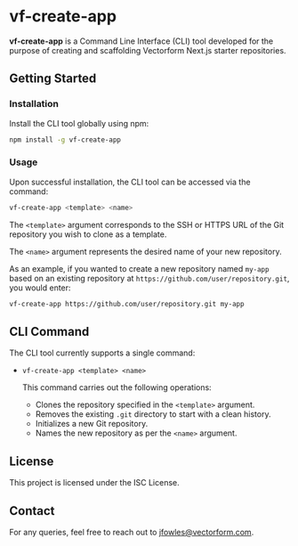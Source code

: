 # vf-create-app

**vf-create-app** is a Command Line Interface (CLI) tool developed for the purpose of creating and scaffolding Vectorform Next.js starter repositories.

## Getting Started

### Installation

Install the CLI tool globally using npm:

```bash
npm install -g vf-create-app
```

### Usage

Upon successful installation, the CLI tool can be accessed via the command:

```bash
vf-create-app <template> <name>
```

The `<template>` argument corresponds to the SSH or HTTPS URL of the Git repository you wish to clone as a template.

The `<name>` argument represents the desired name of your new repository.

As an example, if you wanted to create a new repository named `my-app` based on an existing repository at `https://github.com/user/repository.git`, you would enter:

```bash
vf-create-app https://github.com/user/repository.git my-app
```

## CLI Command

The CLI tool currently supports a single command:

- `vf-create-app <template> <name>`

  This command carries out the following operations:

  - Clones the repository specified in the `<template>` argument.
  - Removes the existing `.git` directory to start with a clean history.
  - Initializes a new Git repository.
  - Names the new repository as per the `<name>` argument.

## License

This project is licensed under the ISC License.

## Contact

For any queries, feel free to reach out to [jfowles@vectorform.com](mailto:jfowles@vectorform.com).
